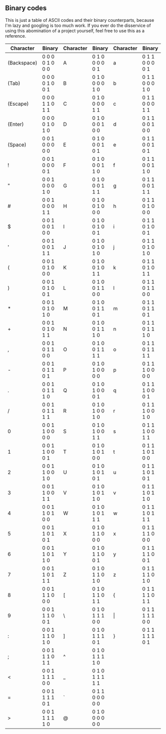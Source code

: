 ## Binary codes

This is just a table of ASCII codes and their binary counterparts, because I'm lazy and googling is too much work. If you ever do the disservice of using this abomination of a project yourself, feel free to use this as a reference.


| Character | Binary | Character | Binary | Character | Binary |
| --------- | ------ | --------- | ------ | --------- | ------ |
| (Backspace) | 0 0 0 0 1 0 0 0 | A | 0 1 0 0 0 0 0 1 | a | 0 1 1 0 0 0 0 1 |
| (Tab) | 0 0 0 0 1 0 0 1 | B | 0 1 0 0 0 0 1 0 | b | 0 1 1 0 0 0 1 0 |
| (Escape) | 0 0 0 1 1 0 1 1 | C | 0 1 0 0 0 0 1 1 | c | 0 1 1 0 0 0 1 1 |
| (Enter) | 0 0 0 0 1 0 1 0 | D | 0 1 0 0 0 1 0 0 | d | 0 1 1 0 0 1 0 0 |
| (Space) | 0 0 1 0 0 0 0 0 | E | 0 1 0 0 0 1 0 1 | e | 0 1 1 0 0 1 0 1 |
| ! | 0 0 1 0 0 0 0 1 | F | 0 1 0 0 0 1 1 0 | f | 0 1 1 0 0 1 1 0 |
| " | 0 0 1 0 0 0 1 0 | G | 0 1 0 0 0 1 1 1 | g | 0 1 1 0 0 1 1 1 |
| # | 0 0 1 0 0 0 1 1 | H | 0 1 0 0 1 0 0 0 | h | 0 1 1 0 1 0 0 0 |
| $ | 0 0 1 0 0 1 0 0 | I | 0 1 0 0 1 0 0 1 | i | 0 1 1 0 1 0 0 1 |
| ' | 0 0 1 0 0 1 1 1 | J | 0 1 0 0 1 0 1 0 | j | 0 1 1 0 1 0 1 0 |
| ( | 0 0 1 0 1 0 0 0 | K | 0 1 0 0 1 0 1 1 | k | 0 1 1 0 1 0 1 1 |
| ) | 0 0 1 0 1 0 0 1 | L | 0 1 0 0 1 1 0 0 | l | 0 1 1 0 1 1 0 0 |
| * | 0 0 1 0 1 0 1 0 | M | 0 1 0 0 1 1 0 1 | m | 0 1 1 0 1 1 0 1 |
| + | 0 0 1 0 1 0 1 1 | N | 0 1 0 0 1 1 1 0 | n | 0 1 1 0 1 1 1 0 |
| , | 0 0 1 0 1 1 0 0 | O | 0 1 0 0 1 1 1 1 | o | 0 1 1 0 1 1 1 1 |
| - | 0 0 1 0 1 1 0 1 | P | 0 1 0 1 0 0 0 0 | p | 0 1 1 1 0 0 0 0 |
| . | 0 0 1 0 1 1 1 0 | Q | 0 1 0 1 0 0 0 1 | q | 0 1 1 1 0 0 0 1 |
| / | 0 0 1 0 1 1 1 1 | R | 0 1 0 1 0 0 1 0 | r | 0 1 1 1 0 0 1 0 |
| 0 | 0 0 1 1 0 0 0 0 | S | 0 1 0 1 0 0 1 1 | s | 0 1 1 1 0 0 1 1 |
| 1 | 0 0 1 1 0 0 0 1 | T | 0 1 0 1 0 1 0 0 | t | 0 1 1 1 0 1 0 0 |
| 2 | 0 0 1 1 0 0 1 0 | U | 0 1 0 1 0 1 0 1 | u | 0 1 1 1 0 1 0 1 |
| 3 | 0 0 1 1 0 0 1 1 | V | 0 1 0 1 0 1 1 0 | v | 0 1 1 1 0 1 1 0 |
| 4 | 0 0 1 1 0 1 0 0 | W | 0 1 0 1 0 1 1 1 | w | 0 1 1 1 0 1 1 1 |
| 5 | 0 0 1 1 0 1 0 1 | X | 0 1 0 1 1 0 0 0 | x | 0 1 1 1 1 0 0 0 |
| 6 | 0 0 1 1 0 1 1 0 | Y | 0 1 0 1 1 0 0 1 | y | 0 1 1 1 1 0 0 1 |
| 7 | 0 0 1 1 0 1 1 1 | Z | 0 1 0 1 1 0 1 0 | z | 0 1 1 1 1 0 1 0 |
| 8 | 0 0 1 1 1 0 0 0 | [ | 0 1 0 1 1 0 1 1 | { | 0 1 1 1 1 0 1 1 |
| 9 | 0 0 1 1 1 0 0 1 | \ | 0 1 0 1 1 1 0 0 | \| | 0 1 1 1 1 1 0 0 |
| : | 0 0 1 1 1 0 1 0 | ] | 0 1 0 1 1 1 0 1 | } | 0 1 1 1 1 1 0 1 |
| ; | 0 0 1 1 1 0 1 1 | ^ | 0 1 0 1 1 1 1 0 |
| < | 0 0 1 1 1 1 0 0 | _ | 0 1 0 1 1 1 1 1 |
| = | 0 0 1 1 1 1 0 1 | ` | 0 1 1 0 0 0 0 0 |
| > | 0 0 1 1 1 1 1 0 | @ | 0 1 0 0 0 0 0 0 |
